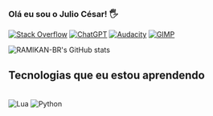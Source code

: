 ### Olá eu sou o Julio César! 🖐

[![Stack Overflow](https://img.shields.io/badge/-Stackoverflow-FE7A16?style=for-the-badge&logo=stack-overflow&logoColor=white)](https://stackoverflow.com/users/21894978/ramikan-br)
[![ChatGPT](https://img.shields.io/badge/chatGPT-74aa9c?style=for-the-badge&logo=openai&logoColor=white)](https://chat.openai.com/) [![Audacity](https://img.shields.io/badge/Audacity-0000CC?style=for-the-badge&logo=audacity&logoColor=white)](https://www.audacityteam.org/) [![GIMP](https://img.shields.io/badge/gimp-5C5543?style=for-the-badge&logo=gimp&logoColor=white)](https://www.gimp.org/) 

![RAMIKAN-BR's GitHub stats](https://github-readme-stats.vercel.app/api?username=RAMIKAN-BR&show_icons=true&bg_color=00000000)


## Tecnologias que eu estou aprendendo

<div style="display: inline_block"><br/>
<img align="center" alt="Lua" src="https://img.shields.io/badge/Lua-2C2D72?style=for-the-badge&logo=lua&logoColor=white"/>
<img align="center" alt="Python" src="https://img.shields.io/badge/Python-14354C?style=for-the-badge&logo=python&logoColor=white"/>
</div>

